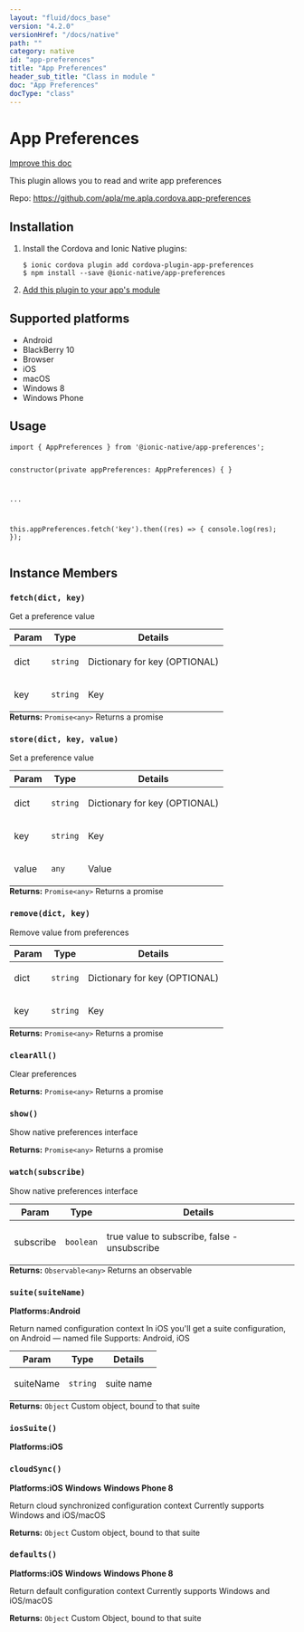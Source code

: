 ```yaml
---
layout: "fluid/docs_base"
version: "4.2.0"
versionHref: "/docs/native"
path: ""
category: native
id: "app-preferences"
title: "App Preferences"
header_sub_title: "Class in module "
doc: "App Preferences"
docType: "class"
---
```


<h1 class="api-title">App Preferences</h1>

<a class="improve-v2-docs" href="http://github.com/ionic-team/ionic-native/edit/master/src/@ionic-native/plugins/app-preferences/index.ts#L2">
  Improve this doc
</a>







<p>This plugin allows you to read and write app preferences</p>


<p>Repo:
  <a href="https://github.com/apla/me.apla.cordova.app-preferences">
    https://github.com/apla/me.apla.cordova.app-preferences
  </a>
</p>


<h2><a class="anchor" name="installation" href="#installation"></a>Installation</h2>
<ol class="installation">
  <li>Install the Cordova and Ionic Native plugins:<br>
    <pre><code class="nohighlight">$ ionic cordova plugin add cordova-plugin-app-preferences
$ npm install --save @ionic-native/app-preferences
</code></pre>
  </li>
  <li><a href="https://ionicframework.com/docs/native/#Add_Plugins_to_Your_App_Module">Add this plugin to your app's module</a></li>
</ol>



<h2><a class="anchor" name="platforms" href="#platforms"></a>Supported platforms</h2>
<ul>
  <li>Android</li><li>BlackBerry 10</li><li>Browser</li><li>iOS</li><li>macOS</li><li>Windows 8</li><li>Windows Phone</li>
</ul>






<h2><a class="anchor" name="usage" href="#usage"></a>Usage</h2>
<pre><code class="lang-typescript">import { AppPreferences } from &#39;@ionic-native/app-preferences&#39;;

constructor(private appPreferences: AppPreferences) { }

...

this.appPreferences.fetch(&#39;key&#39;).then((res) =&gt; { console.log(res); });
</code></pre>








<h2><a class="anchor" name="instance-members" href="#instance-members"></a>Instance Members</h2>
<h3><a class="anchor" name="fetch" href="#fetch"></a><code>fetch(dict,&nbsp;key)</code></h3>




Get a preference value

<table class="table param-table" style="margin:0;">
  <thead>
  <tr>
    <th>Param</th>
    <th>Type</th>
    <th>Details</th>
  </tr>
  </thead>
  <tbody>
  <tr>
    <td>
      dict</td>
    <td>
      <code>string</code>
    </td>
    <td>
      <p>Dictionary for key (OPTIONAL)</p>
</td>
  </tr>
  
  <tr>
    <td>
      key</td>
    <td>
      <code>string</code>
    </td>
    <td>
      <p>Key</p>
</td>
  </tr>
  </tbody>
</table>

<div class="return-value" markdown="1">
  <i class="icon ion-arrow-return-left"></i>
  <b>Returns:</b> <code>Promise&lt;any&gt;</code> Returns a promise
</div><h3><a class="anchor" name="store" href="#store"></a><code>store(dict,&nbsp;key,&nbsp;value)</code></h3>




Set a preference value

<table class="table param-table" style="margin:0;">
  <thead>
  <tr>
    <th>Param</th>
    <th>Type</th>
    <th>Details</th>
  </tr>
  </thead>
  <tbody>
  <tr>
    <td>
      dict</td>
    <td>
      <code>string</code>
    </td>
    <td>
      <p>Dictionary for key (OPTIONAL)</p>
</td>
  </tr>
  
  <tr>
    <td>
      key</td>
    <td>
      <code>string</code>
    </td>
    <td>
      <p>Key</p>
</td>
  </tr>
  
  <tr>
    <td>
      value</td>
    <td>
      <code>any</code>
    </td>
    <td>
      <p>Value</p>
</td>
  </tr>
  </tbody>
</table>

<div class="return-value" markdown="1">
  <i class="icon ion-arrow-return-left"></i>
  <b>Returns:</b> <code>Promise&lt;any&gt;</code> Returns a promise
</div><h3><a class="anchor" name="remove" href="#remove"></a><code>remove(dict,&nbsp;key)</code></h3>




Remove value from preferences

<table class="table param-table" style="margin:0;">
  <thead>
  <tr>
    <th>Param</th>
    <th>Type</th>
    <th>Details</th>
  </tr>
  </thead>
  <tbody>
  <tr>
    <td>
      dict</td>
    <td>
      <code>string</code>
    </td>
    <td>
      <p>Dictionary for key (OPTIONAL)</p>
</td>
  </tr>
  
  <tr>
    <td>
      key</td>
    <td>
      <code>string</code>
    </td>
    <td>
      <p>Key</p>
</td>
  </tr>
  </tbody>
</table>

<div class="return-value" markdown="1">
  <i class="icon ion-arrow-return-left"></i>
  <b>Returns:</b> <code>Promise&lt;any&gt;</code> Returns a promise
</div><h3><a class="anchor" name="clearAll" href="#clearAll"></a><code>clearAll()</code></h3>




Clear preferences



<div class="return-value" markdown="1">
  <i class="icon ion-arrow-return-left"></i>
  <b>Returns:</b> <code>Promise&lt;any&gt;</code> Returns a promise
</div><h3><a class="anchor" name="show" href="#show"></a><code>show()</code></h3>




Show native preferences interface



<div class="return-value" markdown="1">
  <i class="icon ion-arrow-return-left"></i>
  <b>Returns:</b> <code>Promise&lt;any&gt;</code> Returns a promise
</div><h3><a class="anchor" name="watch" href="#watch"></a><code>watch(subscribe)</code></h3>




Show native preferences interface

<table class="table param-table" style="margin:0;">
  <thead>
  <tr>
    <th>Param</th>
    <th>Type</th>
    <th>Details</th>
  </tr>
  </thead>
  <tbody>
  <tr>
    <td>
      subscribe</td>
    <td>
      <code>boolean</code>
    </td>
    <td>
      <p>true value to subscribe, false - unsubscribe</p>
</td>
  </tr>
  </tbody>
</table>

<div class="return-value" markdown="1">
  <i class="icon ion-arrow-return-left"></i>
  <b>Returns:</b> <code>Observable&lt;any&gt;</code> Returns an observable
</div><h3><a class="anchor" name="suite" href="#suite"></a><code>suite(suiteName)</code></h3>



<p>
  <strong>Platforms:</strong><strong class="tag">Android</strong>&nbsp;</p>


Return named configuration context
In iOS you'll get a suite configuration, on Android — named file
Supports: Android, iOS
<table class="table param-table" style="margin:0;">
  <thead>
  <tr>
    <th>Param</th>
    <th>Type</th>
    <th>Details</th>
  </tr>
  </thead>
  <tbody>
  <tr>
    <td>
      suiteName</td>
    <td>
      <code>string</code>
    </td>
    <td>
      <p>suite name</p>
</td>
  </tr>
  </tbody>
</table>

<div class="return-value" markdown="1">
  <i class="icon ion-arrow-return-left"></i>
  <b>Returns:</b> <code>Object</code> Custom object, bound to that suite
</div><h3><a class="anchor" name="iosSuite" href="#iosSuite"></a><code>iosSuite()</code></h3>



<p>
  <strong>Platforms:</strong><strong class="tag">iOS</strong>&nbsp;</p>





<h3><a class="anchor" name="cloudSync" href="#cloudSync"></a><code>cloudSync()</code></h3>



<p>
  <strong>Platforms:</strong><strong class="tag">iOS</strong>&nbsp;<strong class="tag">Windows</strong>&nbsp;<strong class="tag">Windows Phone 8</strong>&nbsp;</p>


Return cloud synchronized configuration context
Currently supports Windows and iOS/macOS


<div class="return-value" markdown="1">
  <i class="icon ion-arrow-return-left"></i>
  <b>Returns:</b> <code>Object</code> Custom object, bound to that suite
</div><h3><a class="anchor" name="defaults" href="#defaults"></a><code>defaults()</code></h3>



<p>
  <strong>Platforms:</strong><strong class="tag">iOS</strong>&nbsp;<strong class="tag">Windows</strong>&nbsp;<strong class="tag">Windows Phone 8</strong>&nbsp;</p>


Return default configuration context
Currently supports Windows and iOS/macOS


<div class="return-value" markdown="1">
  <i class="icon ion-arrow-return-left"></i>
  <b>Returns:</b> <code>Object</code> Custom Object, bound to that suite
</div>





